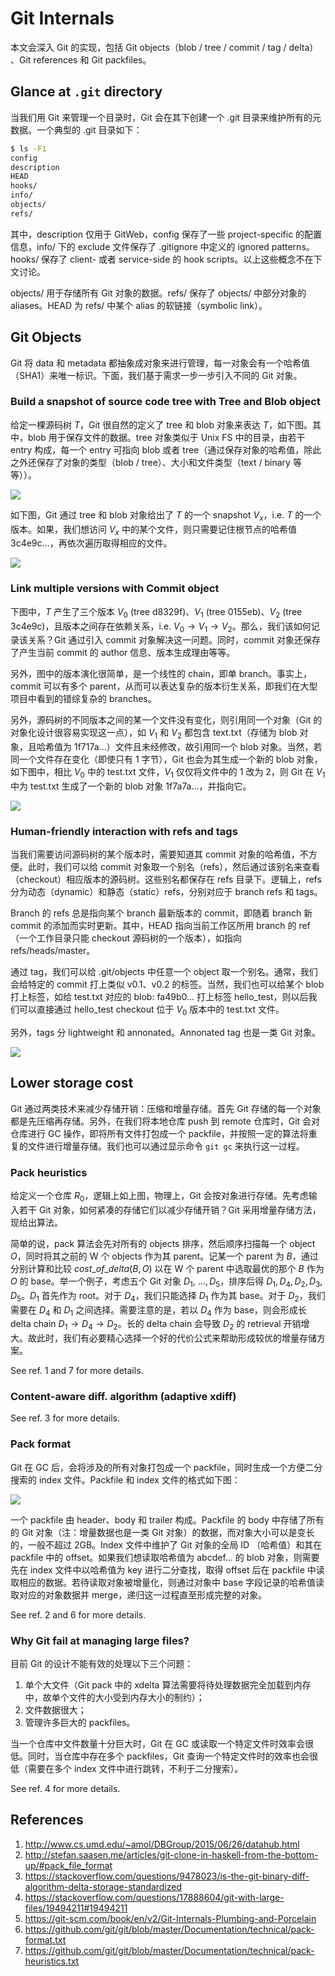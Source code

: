 # Git Internals

本文会深入 Git 的实现，包括 Git objects（blob / tree / commit / tag / delta） 、Git references 和 Git packfiles。

## Glance at `.git` directory

当我们用 Git 来管理一个目录时，Git 会在其下创建一个 .git 目录来维护所有的元数据。一个典型的 .git 目录如下：

```bash
$ ls -F1
config
description
HEAD
hooks/
info/
objects/
refs/
```

其中，description 仅用于 GitWeb，config 保存了一些 project-specific 的配置信息，info/ 下的 exclude 文件保存了 .gitignore 中定义的 ignored patterns。hooks/ 保存了 client- 或者 service-side 的 hook scripts。以上这些概念不在下文讨论。

objects/ 用于存储所有 Git 对象的数据。refs/ 保存了 objects/ 中部分对象的 aliases。HEAD 为 refs/ 中某个 alias 的软链接（symbolic link）。

## Git Objects

Git 将 data 和 metadata 都抽象成对象来进行管理，每一对象会有一个哈希值（SHA1）来唯一标识。下面，我们基于需求一步一步引入不同的 Git 对象。

### Build a snapshot of source code tree with Tree and Blob object

给定一棵源码树 $T$，Git 很自然的定义了 tree 和 blob 对象来表达 $T$，如下图。其中，blob 用于保存文件的数据。tree 对象类似于 Unix FS 中的目录，由若干 entry 构成，每一个 entry 可指向 blob 或者 tree（通过保存对象的哈希值，除此之外还保存了对象的类型（blob / tree）、大小和文件类型（text / binary 等等））。

![](https://git-scm.com/book/en/v2/images/data-model-1.png)

如下图，Git 通过 tree 和 blob 对象给出了 $T$ 的一个 snapshot $V_x$，i.e. $T$ 的一个版本。如果，我们想访问 $V_x$ 中的某个文件，则只需要记住根节点的哈希值 3c4e9c…，再依次遍历取得相应的文件。

![](https://git-scm.com/book/en/v2/images/data-model-2.png)

### Link multiple versions with Commit object

下图中，$T$ 产生了三个版本 $V_0$ (tree d8329f)、$V_1$ (tree 0155eb)、$V_2$ (tree 3c4e9c)，且版本之间存在依赖关系，i.e. $V_0 \rightarrow V_1 \rightarrow V_2$。那么，我们该如何记录该关系？Git 通过引入 commit 对象解决这一问题。同时，commit 对象还保存了产生当前 commit 的 author 信息、版本生成理由等等。

另外，图中的版本演化很简单，是一个线性的 chain，即单 branch。事实上，commit 可以有多个 parent，从而可以表达复杂的版本衍生关系，即我们在大型项目中看到的错综复杂的 branches。

另外，源码树的不同版本之间的某一个文件没有变化，则引用同一个对象（Git 的对象化设计很容易实现这一点），如 $V_1$ 和 $V_2$ 都包含 text.txt（存储为 blob 对象，且哈希值为 1f717a...）文件且未经修改，故引用同一个 blob 对象。当然，若同一个文件存在变化（即使只有 1 字节），Git 也会为其生成一个新的 blob 对象，如下图中，相比 $V_0$ 中的 test.txt 文件，$V_1$ 仅仅将文件中的 1 改为 2，则 Git 在 $V_1$ 中为 test.txt 生成了一个新的 blob 对象 1f7a7a…，并指向它。

![](https://git-scm.com/book/en/v2/images/data-model-3.png)

### Human-friendly interaction with refs and tags

当我们需要访问源码树的某个版本时，需要知道其 commit 对象的哈希值，不方便。此时，我们可以给 commit 对象取一个别名（refs），然后通过该别名来查看（checkout）相应版本的源码树。这些别名都保存在 refs 目录下。逻辑上，refs 分为动态（dynamic）和静态（static）refs，分别对应于 branch refs 和 tags。

Branch 的 refs 总是指向某个 branch 最新版本的 commit，即随着 branch 新 commit 的添加而实时更新。其中，HEAD 指向当前工作区所用 branch 的 ref（一个工作目录只能 checkout 源码树的一个版本），如指向 refs/heads/master。

通过 tag，我们可以给 .git/objects 中任意一个 object 取一个别名。通常，我们会给特定的 commit 打上类似 v0.1、v0.2 的标签。当然，我们也可以给某个 blob 打上标签，如给 test.txt 对应的 blob: fa49b0... 打上标签 hello_test，则以后我们可以直接通过 hello_test checkout 位于 $V_0$ 版本中的 test.txt 文件。

另外，tags 分 lightweight 和 annonated。Annonated tag 也是一类 Git 对象。

![](https://git-scm.com/book/en/v2/images/data-model-4.png)

## Lower storage cost

Git 通过两类技术来减少存储开销：压缩和增量存储。首先 Git 存储的每一个对象都是先压缩再存储。另外，在我们将本地仓库 push 到 remote 仓库时，Git 会对仓库进行 GC 操作，即将所有文件打包成一个 packfile，并按照一定的算法将重复的文件进行增量存储。我们也可以通过显示命令 `git gc` 来执行这一过程。

### Pack heuristics

给定义一个仓库 $R_0$，逻辑上如上图，物理上，Git 会按对象进行存储。先考虑输入若干 Git 对象，如何紧凑的存储它们以减少存储开销？Git 采用增量存储方法，现给出算法。

简单的说，pack 算法会先对所有的 objects 排序，然后顺序扫描每一个 object $O$，同时将其之前的 W 个 objects 作为其 parent。记某一个 parent 为 $B$，通过分别计算和比较 $cost\_of\_delta(B, O)$ 以在 W 个 parent 中选取最优的那个 $B$ 作为 $O$ 的 base。举一个例子，考虑五个 Git 对象 $D_1,\ ...,D_5$，排序后得 $D_1, D_4, D_2, D_3, D_5$。$D_1$ 首先作为 root。对于 $D_4$，我们只能选择 $D_1$ 作为其 base。对于 $D_2$，我们需要在 $D_4$ 和 $D_1$ 之间选择。需要注意的是，若以 $D_4$ 作为 base，则会形成长 delta chain $D_1 \rightarrow D_4 \rightarrow D_2$。长的 delta chain 会导致 $D_2$ 的 retrieval 开销增大。故此时，我们有必要精心选择一个好的代价公式来帮助形成较优的增量存储方案。

See ref. 1 and 7 for more details.

### Content-aware diff. algorithm (adaptive xdiff)

See ref. 3 for more details.

### Pack format

Git 在 GC 后，会将涉及的所有对象打包成一个 packfile，同时生成一个方便二分搜索的 index 文件。Packfile 和 index 文件的格式如下图：

![](https://i.stack.imgur.com/TSOqy.png)

一个 packfile 由 header、body 和 trailer 构成。Packfile 的 body 中存储了所有的 Git 对象（注：增量数据也是一类 Git 对象）的数据，而对象大小可以是变长的，一般不超过 2GB。Index 文件中维护了 Git 对象的全局 ID （哈希值）和其在 packfile 中的 offset。如果我们想读取哈希值为 abcdef... 的 blob 对象，则需要先在 index 文件中以哈希值为 key 进行二分查找，取得 offset 后在 packfile 中读取相应的数据。若待读取对象被增量化，则通过对象中 base 字段记录的哈希值读取对应的对象数据并 merge，递归这一过程直至形成完整的对象。

See ref. 2 and 6 for more details.

### Why Git fail at managing large files?

目前 Git 的设计不能有效的处理以下三个问题：

1. 单个大文件（Git pack 中的 xdelta 算法需要将待处理数据完全加载到内存中，故单个文件的大小受到内存大小的制约）；
2. 文件数据很大；
3. 管理许多巨大的 packfiles。

当一个仓库中文件数量十分巨大时，Git 在 GC 或读取一个特定文件时效率会很低。同时，当仓库中存在多个 packfiles，Git 查询一个特定文件时的效率也会很低（需要在多个 index 文件中进行跳转，不利于二分搜索）。

See ref. 4 for more details.

## References

1. http://www.cs.umd.edu/~amol/DBGroup/2015/06/26/datahub.html
2. http://stefan.saasen.me/articles/git-clone-in-haskell-from-the-bottom-up/#pack_file_format
3. https://stackoverflow.com/questions/9478023/is-the-git-binary-diff-algorithm-delta-storage-standardized
4. https://stackoverflow.com/questions/17888604/git-with-large-files/19494211#19494211
5. https://git-scm.com/book/en/v2/Git-Internals-Plumbing-and-Porcelain
6. https://github.com/git/git/blob/master/Documentation/technical/pack-format.txt
7. https://github.com/git/git/blob/master/Documentation/technical/pack-heuristics.txt